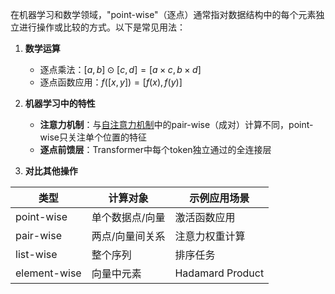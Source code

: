 在机器学习和数学领域，"point-wise"（逐点）通常指对数据结构中的每个元素独立进行操作或比较的方式。以下是常见用法：

1. **数学运算**  
   - 逐点乘法：$[a,b] \odot [c,d] = [a \times c, b \times d]$
   - 逐点函数应用：$f([x,y]) = [f(x), f(y)]$

2. **机器学习中的特性**  
   - **注意力机制**：与[自注意力机制](自注意力机制.md)中的pair-wise（成对）计算不同，point-wise只关注单个位置的特征
   - **逐点前馈层**：Transformer中每个token独立通过的全连接层

3. **对比其他操作**  

| 类型           | 计算对象     | 示例应用场景           |
| ------------ | -------- | ---------------- |
| point-wise   | 单个数据点/向量 | 激活函数应用           |
| pair-wise    | 两点/向量间关系 | 注意力权重计算          |
| list-wise    | 整个序列     | 排序任务             |
| element-wise | 向量中元素    | Hadamard Product |

